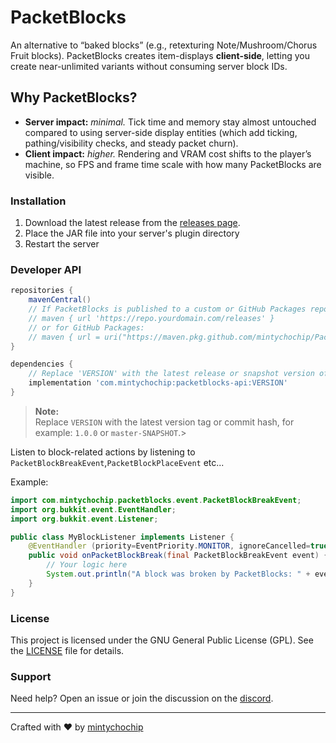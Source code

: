 # PacketBlocks

An alternative to “baked blocks” (e.g., retexturing Note/Mushroom/Chorus Fruit blocks). PacketBlocks creates item-displays **client-side**, letting you create near-unlimited variants without consuming server block IDs.

## Why PacketBlocks?

- **Server impact:** *minimal.* Tick time and memory stay almost untouched compared to using server-side display entities (which add ticking, pathing/visibility checks, and steady packet churn).
- **Client impact:** *higher.* Rendering and VRAM cost shifts to the player’s machine, so FPS and frame time scale with how many PacketBlocks are visible.

### Installation

1. Download the latest release from the [releases page](https://github.com/mintychochip/PacketBlocks/releases).
2. Place the JAR file into your server's plugin directory
3. Restart the server

### Developer API

```groovy
repositories {
    mavenCentral()
    // If PacketBlocks is published to a custom or GitHub Packages repository, add that repository here:
    // maven { url 'https://repo.yourdomain.com/releases' }
    // or for GitHub Packages:
    // maven { url = uri("https://maven.pkg.github.com/mintychochip/PacketBlocks") }
}

dependencies {
    // Replace 'VERSION' with the latest release or snapshot version of PacketBlocks
    implementation 'com.mintychochip:packetblocks-api:VERSION'
}
```

> **Note:**  
> Replace `VERSION` with the latest version tag or commit hash, for example: `1.0.0` or `master-SNAPSHOT`.>

Listen to block-related actions by listening to `PacketBlockBreakEvent`,`PacketBlockPlaceEvent` etc...

Example:
```java
import com.mintychochip.packetblocks.event.PacketBlockBreakEvent;
import org.bukkit.event.EventHandler;
import org.bukkit.event.Listener;

public class MyBlockListener implements Listener {
    @EventHandler (priority=EventPriority.MONITOR, ignoreCancelled=true)
    public void onPacketBlockBreak(final PacketBlockBreakEvent event) {
        // Your logic here
        System.out.println("A block was broken by PacketBlocks: " + event.getBlock().getType());
    }
}
```

### License

This project is licensed under the GNU General Public License (GPL). See the [LICENSE](LICENSE) file for details.

### Support

Need help? Open an issue or join the discussion on the [discord](https://discord.gg/Uh4NMurJ).

---

Crafted with ❤️ by [mintychochip](https://github.com/mintychochip)

